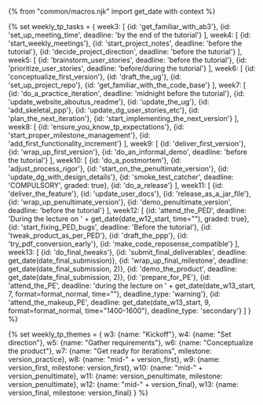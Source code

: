 {% from "common/macros.njk" import get_date with context %}

{% set weekly_tp_tasks = {
week3: [
  {id: 'get_familiar_with_ab3'},
  {id: 'set_up_meeting_time', deadline: 'by the end of the tutorial'}
],
week4: [
  {id: 'start_weekly_meetings'},
  {id: 'start_project_notes', deadline: 'before the tutorial'},
  {id: 'decide_project_direction', deadline: 'before the tutorial'}
],
week5: [
  {id: 'brainstorm_user_stories', deadline: 'before the tutorial'},
  {id: 'prioritize_user_stories', deadline: 'before/during the tutorial'}
],
week6: [
  {id: 'conceptualize_first_version'},
  {id: 'draft_the_ug'},
  {id: 'set_up_project_repo'},
  {id: 'get_familiar_with_the_code_base'}
],
week7: [
  {id: 'do_a_practice_iteration', deadline: 'midnight before the tutorial'},
  {id: 'update_website_aboutus_readme'},
  {id: 'update_the_ug'},
  {id: 'add_skeletal_ppp'},
  {id: 'update_dg_user_stories_etc'},
  {id: 'plan_the_next_iteration'},
  {id: 'start_implementing_the_next_version'}
],
week8: [
  {id: 'ensure_you_know_tp_expectations'},
  {id: 'start_proper_milestone_management'},
  {id: 'add_first_functionality_increment'}
],
week9: [
  {id: 'deliver_first_version'},
  {id: 'wrap_up_first_version'},
  {id: 'do_an_informal_demo', deadline: 'before the tutorial'}
],
week10: [
  {id: 'do_a_postmortem'},
  {id: 'adjust_process_rigor'},
  {id: 'start_on_the_penultimate_version'},
  {id: 'update_dg_with_design_details'},
  {id: 'smoke_test_catcher', deadline: 'COMPULSORY', graded: true},
  {id: 'do_a_release'}
],
week11: [
  {id: 'deliver_the_feature'},
  {id: 'update_user_docs'},
  {id: 'release_as_a_jar_file'},
  {id: 'wrap_up_penultimate_version'},
  {id: 'demo_penultimate_version', deadline: 'before the tutorial'}
],
week12: [
  {id: 'attend_the_PED', deadline: 'During the lecture on ' + get_date(date_w12_start, time=""), graded: true},
  {id: 'start_fixing_PED_bugs', deadline: 'Before the tutorial'},
  {id: 'tweak_product_as_per_PED'},
  {id: 'draft_the_ppp'},
  {id: 'try_pdf_conversion_early'},
  {id: 'make_code_reposense_compatible'}
],
week13: [
  {id: 'do_final_tweaks'},
  {id: 'submit_final_deliverables', deadline: get_date(date_final_submission)},
  {id: 'wrap_up_final_milestone', deadline: get_date(date_final_submission, 2)},
  {id: 'demo_the_product', deadline: get_date(date_final_submission, 2)},
  {id: 'prepare_for_PE'},
  {id: 'attend_the_PE', deadline: 'during the lecture on ' + get_date(date_w13_start, 7, format=format_normal, time=""), deadline_type: 'warning'},
  {id: 'attend_the_makeup_PE', deadline: get_date(date_w13_start, 9, format=format_normal, time="1400-1600"), deadline_type: 'secondary'}
]
} %}

{% set weekly_tp_themes = {
  w3: {name: "Kickoff"},
  w4: {name: "Set direction"},
  w5: {name: "Gather requirements"},
  w6: {name: "Conceptualize the product"},
  w7: {name: "Get ready for iterations", milestone: version_practice},
  w8: {name: "mid-" + version_first},
  w9: {name: version_first, milestone: version_first},
  w10: {name: "mid-" + version_penultimate},
  w11: {name: version_penultimate, milestone: version_penultimate},
  w12: {name: "mid-" + version_final},
  w13: {name: version_final, milestone: version_final}
} %}
